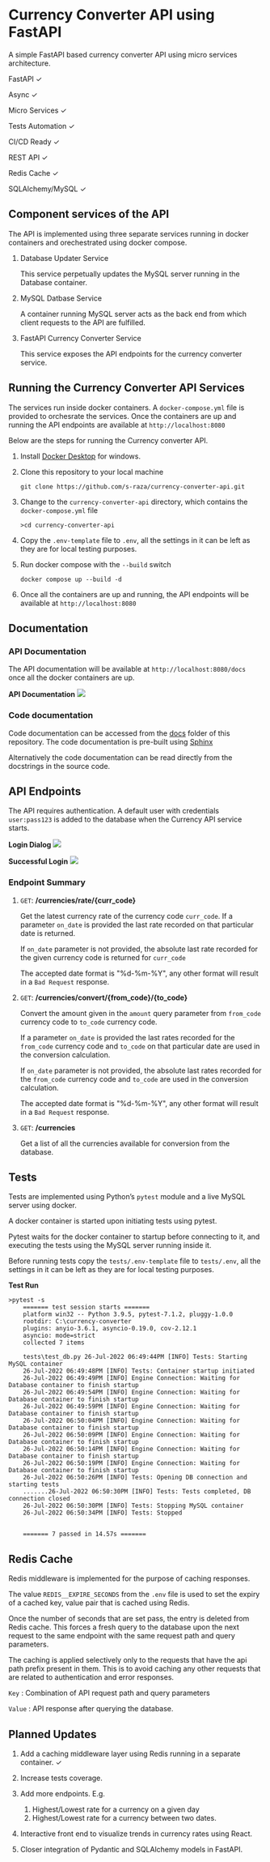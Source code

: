 # Currency Converter API using FastAPI

A simple FastAPI based currency converter API using micro services architecture.

FastAPI &check;

Async &check;

Micro Services &check;

Tests Automation &check;

CI/CD Ready &check;

REST API &check;

Redis Cache &check;

SQLAlchemy/MySQL &check;

## Component services of the API

The API is implemented using three separate services running in docker containers and orechestrated using docker compose.

1. Database Updater Service

    This service perpetually updates the MySQL server running in the Database container.

2. MySQL Datbase Service

    A container running MySQL server acts as the back end from which client requests to the API are fulfilled.

3. FastAPI Currency Converter Service

    This service exposes the API endpoints for the currency converter service.

## Running the Currency Converter API Services

The services run inside docker containers. A `docker-compose.yml` file is provided to orchesrate the services. Once the containers are up and running the API endpoints are available at `http://localhost:8080`

Below are the steps for running the Currency converter API.

1. Install [Docker Desktop](https://docs.docker.com/desktop/install/windows-install/) for windows.
2. Clone this repository to your local machine

    ```
    git clone https://github.com/s-raza/currency-converter-api.git
    ```

3. Change to the `currency-converter-api` directory, which contains the `docker-compose.yml` file

   ```
   >cd currency-converter-api
   ```
4. Copy the `.env-template` file to `.env`, all the settings in it can be left as they are for local testing purposes.
5. Run docker compose with the `--build` switch

   ```
   docker compose up --build -d
   ```
6. Once all the containers are up and running, the API endpoints will be available at `http://localhost:8080`


## Documentation

### API Documentation

The API documentation will be available at `http://localhost:8080/docs` once all the docker containers are up.

**API Documentation**
<img src="./docs/source/_static/01-api-docs.jpg"/>
<br>



### Code documentation

Code documentation can be accessed from the  [docs](https://htmlpreview.github.io/?https://github.com/s-raza/currency-converter-api/blob/master/docs/build/html/index.html) folder of this repository. The code documentation is pre-built using [Sphinx](https://www.sphinx-doc.org/en/master/)

Alternatively the code documentation can be read directly from the docstrings in the source code.

## API Endpoints

The API requires authentication. A default user with credentials `user:pass123` is added to the database when the Currency API service starts.

**Login Dialog**
<img src="./docs/source/_static/02-user-auth-dialog.jpg"/>
<br>


**Successful Login**
<img src="./docs/source/_static/03-user-authorized-dialog.jpg"/>
<br>

### Endpoint Summary

1. `GET`: **/currencies/rate/{curr_code}**

   Get the latest currency rate of the currency code `curr_code`. If a parameter `on_date` is provided the last rate recorded on that particular date is returned.

   If `on_date` parameter is not provided, the absolute last rate recorded for the given currency code is returned for `curr_code`

   The accepted date format is "%d-%m-%Y", any other format will result in a `Bad Request` response.

2. `GET`: **/currencies/convert/{from_code}/{to_code}**

   Convert the amount given in the `amount` query parameter from `from_code` currency code to `to_code` currency code.

   If a parameter `on_date` is provided the last rates recorded for the `from_code` currency code and `to_code` on that particular date are used in the conversion calculation.

   If `on_date` parameter is not provided, the absolute last rates recorded for the `from_code` currency code and `to_code` are used in the conversion calculation.

   The accepted date format is "%d-%m-%Y", any other format will result in a `Bad Request` response.

3. `GET`: **/currencies**

   Get a list of all the currencies available for conversion from the database.

## Tests

Tests are implemented using Python’s `pytest` module and a live MySQL server using docker.

A docker container is started upon initiating tests using pytest.

Pytest waits for the docker container to startup before connecting to it, and executing the tests using the MySQL server running inside it.

Before running tests copy the `tests/.env-template` file to `tests/.env`, all the settings in it can be left as they are for local testing purposes.


**Test Run**
```
>pytest -s
    ======= test session starts =======
    platform win32 -- Python 3.9.5, pytest-7.1.2, pluggy-1.0.0
    rootdir: C:\currency-converter
    plugins: anyio-3.6.1, asyncio-0.19.0, cov-2.12.1
    asyncio: mode=strict
    collected 7 items

    tests\test_db.py 26-Jul-2022 06:49:44PM [INFO] Tests: Starting MySQL container
    26-Jul-2022 06:49:48PM [INFO] Tests: Container startup initiated
    26-Jul-2022 06:49:49PM [INFO] Engine Connection: Waiting for Database container to finish startup
    26-Jul-2022 06:49:54PM [INFO] Engine Connection: Waiting for Database container to finish startup
    26-Jul-2022 06:49:59PM [INFO] Engine Connection: Waiting for Database container to finish startup
    26-Jul-2022 06:50:04PM [INFO] Engine Connection: Waiting for Database container to finish startup
    26-Jul-2022 06:50:09PM [INFO] Engine Connection: Waiting for Database container to finish startup
    26-Jul-2022 06:50:14PM [INFO] Engine Connection: Waiting for Database container to finish startup
    26-Jul-2022 06:50:19PM [INFO] Engine Connection: Waiting for Database container to finish startup
    26-Jul-2022 06:50:26PM [INFO] Tests: Opening DB connection and starting tests
    .......26-Jul-2022 06:50:30PM [INFO] Tests: Tests completed, DB connection closed
    26-Jul-2022 06:50:30PM [INFO] Tests: Stopping MySQL container
    26-Jul-2022 06:50:34PM [INFO] Tests: Stopped


    ======= 7 passed in 14.57s =======
```

## Redis Cache

Redis middleware is implemented for the purpose of caching responses.

The value ``REDIS__EXPIRE_SECONDS`` from the `.env` file is used to set the expiry of a cached key, value pair that is cached using Redis.

Once the number of seconds that are set pass, the entry is deleted from Redis cache. This forces a fresh query to the database upon the next request to the same endpoint
with the same request path and query parameters.

The caching is applied selectively only to the requests that have the api path prefix present in them. This is to avoid caching any other requests that are related to authentication and error responses.

`Key`     : Combination of API request path and query parameters

`Value`   : API response after querying the database.

## Planned Updates

1. Add a caching middleware layer using Redis running in a separate container. &check;
2. Increase tests coverage.
3. Add more endpoints. E.g.

    1. Highest/Lowest rate for a currency on a given day
    2. Highest/Lowest rate for a currency between two dates.

4. Interactive front end to visualize trends in currency rates using React.
5. Closer integration of Pydantic and SQLAlchemy models in FastAPI.
